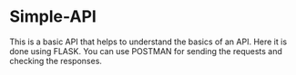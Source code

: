 # Simple-API

This is a basic API that helps to understand the basics of an API. Here it is done using FLASK. You can use POSTMAN for sending the requests and checking the responses. 
